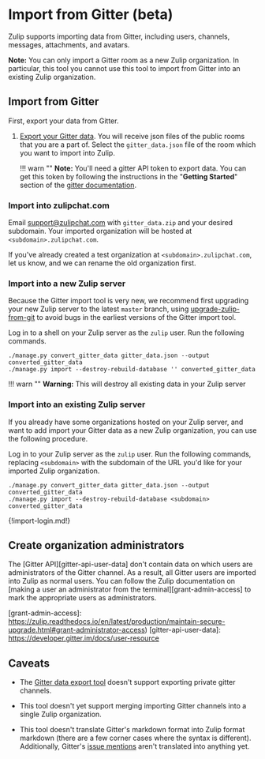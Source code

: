 # Import from Gitter (beta)

Zulip supports importing data from Gitter, including users, channels,
messages, attachments, and avatars.

**Note:** You can only import a Gitter room as a new Zulip organization. In
particular, this tool you cannot use this tool to import from Gitter into an
existing Zulip organization.

## Import from Gitter

First, export your data from Gitter.

1. [Export your Gitter data](https://github.com/minrk/archive-gitter). You will
   receive json files of the public rooms that you are a part of.
   Select the `gitter_data.json` file of the room which you want to import into
   Zulip.

    !!! warn ""
        **Note:** You'll need a gitter API token to export data. You can get this
        token by following the instructions in the "**Getting Started**" section of the
        [gitter documentation](https://developer.gitter.im/docs/).

### Import into zulipchat.com

Email support@zulipchat.com with `gitter_data.zip` and your desired
subdomain. Your imported organization will be hosted at
`<subdomain>.zulipchat.com`.

If you've already created a test organization at
`<subdomain>.zulipchat.com`, let us know, and we can rename the old
organization first.

### Import into a new Zulip server

Because the Gitter import tool is very new, we recommend first
upgrading your new Zulip server to the latest `master` branch,
using [upgrade-zulip-from-git][upgrade-zulip-from-git] to avoid
bugs in the earliest versions of the Gitter import tool.

Log in to a shell on your Zulip server as the `zulip` user. Run the
following commands.

```
./manage.py convert_gitter_data gitter_data.json --output converted_gitter_data
./manage.py import --destroy-rebuild-database '' converted_gitter_data
```

!!! warn ""
    **Warning:** This will destroy all existing data in your Zulip server

### Import into an existing Zulip server

If you already have some organizations hosted on your Zulip server,
and want to add import your Gitter data as a new Zulip organization,
you can use the following procedure.

Log in to your Zulip server as the `zulip` user. Run the following
commands, replacing `<subdomain>` with the subdomain of the URL
you'd like for your imported Zulip organization.

```
./manage.py convert_gitter_data gitter_data.json --output converted_gitter_data
./manage.py import --destroy-rebuild-database <subdomain> converted_gitter_data
```

{!import-login.md!}

## Create organization administrators

The [Gitter API][gitter-api-user-data] don't contain data on which
users are administrators of the Gitter channel.  As a result, all
Gitter users are imported into Zulip as normal users.  You can follow
the Zulip documentation on
[making a user an administrator from the terminal][grant-admin-access]
to mark the appropriate users as administrators.

[grant-admin-access]: https://zulip.readthedocs.io/en/latest/production/maintain-secure-upgrade.html#grant-administrator-access)
[gitter-api-user-data]: https://developer.gitter.im/docs/user-resource

## Caveats

- The [Gitter data export tool](https://github.com/minrk/archive-gitter)
  doesn't support exporting private gitter channels.

- This tool doesn't yet support merging importing Gitter channels into
  a single Zulip organization.

- This tool doesn't translate Gitter's markdown format into Zulip
  format markdown (there are a few corner cases where the syntax is
  different).  Additionally, Gitter's
  [issue mentions](https://gitter.zendesk.com/hc/en-us/articles/200176692-Issue-and-Pull-Request-mentions)
  aren't translated into anything yet.

[upgrade-zulip-from-git]: https://zulip.readthedocs.io/en/latest/production/maintain-secure-upgrade.html#upgrading-from-a-git-repository
